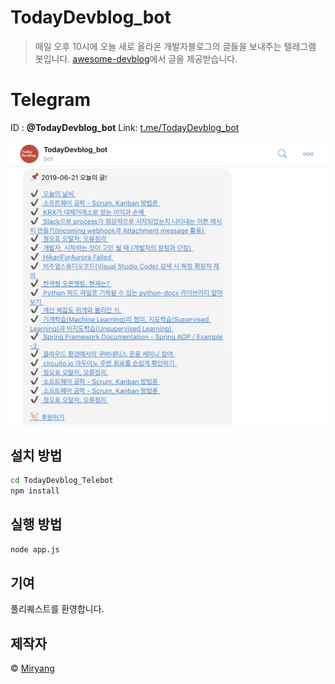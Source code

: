 # TodayDevblog_bot

> 매일 오후 10시에 오늘 새로 올라온 개발자블로그의 글들을 보내주는 텔레그램 봇입니다.
> [awesome-devblog](https://github.com/sarojaba/awesome-devblog)에서 글을 제공받습니다.


# Telegram

ID : __@TodayDevblog_bot__
Link: [t.me/TodayDevblog_bot](https://t.me/TodayDevblog_bot)

![example](example.png)


## 설치 방법

```sh
cd TodayDevblog_Telebot
npm install
```


## 실행 방법

```sh
node app.js
```


## 기여

풀리퀘스트를 환영합니다.


## 제작자

© [Miryang](https://miryang.dev)
